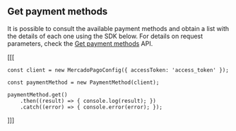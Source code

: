 ## Get payment methods

It is possible to consult the available payment methods and obtain a list with the details of each one using the SDK below. For details on request parameters, check the [Get payment methods](https://www.mercadopago[FAKER][URL][DOMAIN]/developers/en/reference/payment_methods/_payment_methods/get) API.

[[[
```node
const client = new MercadoPagoConfig({ accessToken: 'access_token' });

const paymentMethod = new PaymentMethod(client);

paymentMethod.get()
    .then((result) => { console.log(result); })
    .catch((error) => { console.error(error); });
```
]]]